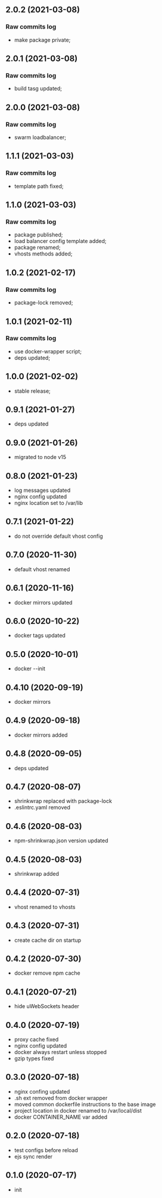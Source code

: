 ## 2.0.2 (2021-03-08)

### Raw commits log

-   make package private;

## 2.0.1 (2021-03-08)

### Raw commits log

-   build tasg updated;

## 2.0.0 (2021-03-08)

### Raw commits log

-   swarm loadbalancer;

## 1.1.1 (2021-03-03)

### Raw commits log

-   template path fixed;

## 1.1.0 (2021-03-03)

### Raw commits log

-   package published;
-   load balancer config template added;
-   package renamed;
-   vhosts methods added;

## 1.0.2 (2021-02-17)

### Raw commits log

-   package-lock removed;

## 1.0.1 (2021-02-11)

### Raw commits log

-   use docker-wrapper script;
-   deps updated;

## 1.0.0 (2021-02-02)

-   stable release;

## 0.9.1 (2021-01-27)

-   deps updated

## 0.9.0 (2021-01-26)

-   migrated to node v15

## 0.8.0 (2021-01-23)

-   log messages updated
-   nginx config updated
-   nginx location set to /var/lib

## 0.7.1 (2021-01-22)

-   do not override default vhost config

## 0.7.0 (2020-11-30)

-   default vhost renamed

## 0.6.1 (2020-11-16)

-   docker mirrors updated

## 0.6.0 (2020-10-22)

-   docker tags updated

## 0.5.0 (2020-10-01)

-   docker --init

## 0.4.10 (2020-09-19)

-   docker mirrors

## 0.4.9 (2020-09-18)

-   docker mirrors added

## 0.4.8 (2020-09-05)

-   deps updated

## 0.4.7 (2020-08-07)

-   shrinkwrap replaced with package-lock
-   .eslintrc.yaml removed

## 0.4.6 (2020-08-03)

-   npm-shrinkwrap.json version updated

## 0.4.5 (2020-08-03)

-   shrinkwrap added

## 0.4.4 (2020-07-31)

-   vhost renamed to vhosts

## 0.4.3 (2020-07-31)

-   create cache dir on startup

## 0.4.2 (2020-07-30)

-   docker remove npm cache

## 0.4.1 (2020-07-21)

-   hide uWebSockets header

## 0.4.0 (2020-07-19)

-   proxy cache fixed
-   nginx config updated
-   docker always restart unless stopped
-   gzip types fixed

## 0.3.0 (2020-07-18)

-   nginx confing updated
-   .sh ext removed from docker wrapper
-   moved common dockerfile instructions to the base image
-   project location in docker renamed to /var/local/dist
-   docker CONTAINER_NAME var added

## 0.2.0 (2020-07-18)

-   test configs before reload
-   ejs sync render

## 0.1.0 (2020-07-17)

-   init
